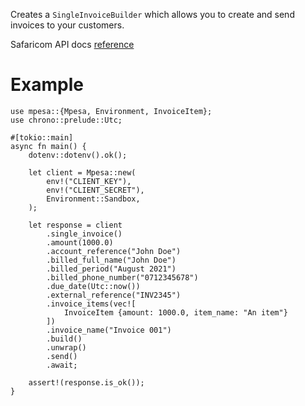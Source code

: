 Creates a `SingleInvoiceBuilder` which allows you to create and send invoices to your customers.

Safaricom API docs [reference](https://developer.safaricom.co.ke/APIs/BillManager)

# Example
```rust,ignore
use mpesa::{Mpesa, Environment, InvoiceItem};
use chrono::prelude::Utc;

#[tokio::main]
async fn main() {
    dotenv::dotenv().ok();

    let client = Mpesa::new(
        env!("CLIENT_KEY"),
        env!("CLIENT_SECRET"),
        Environment::Sandbox,
    );

    let response = client
        .single_invoice()
        .amount(1000.0)
        .account_reference("John Doe")
        .billed_full_name("John Doe")
        .billed_period("August 2021")
        .billed_phone_number("0712345678")
        .due_date(Utc::now())
        .external_reference("INV2345")
        .invoice_items(vec![
            InvoiceItem {amount: 1000.0, item_name: "An item"}
        ])
        .invoice_name("Invoice 001")
        .build()
        .unwrap()
        .send()
        .await;

    assert!(response.is_ok());
}
```
